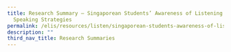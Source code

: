 ```yaml
---
title: Research Summary ― Singaporean Students’ Awareness of Listening and
  Speaking Strategies
permalink: /elis/resources/listen/singaporean-students-awareness-of-listening-and-speaking-strategies/
description: ""
third_nav_title: Research Summaries
---
```

